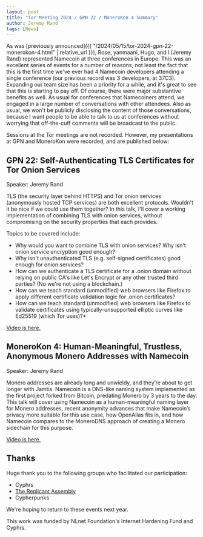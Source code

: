 ```yaml
---
layout: post
title: "Tor Meeting 2024 / GPN 22 / MoneroKon 4 Summary"
author: Jeremy Rand
tags: [News]
---
```


As was [previously announced]({{ "/2024/05/15/tor-2024-gpn-22-monerokon-4.html" | relative_url }}), Rose, yanmaani, Hugo, and I (Jeremy Rand) represented Namecoin at three conferences in Europe. This was an excellent series of events for a number of reasons, not least the fact that this is the first time we've ever had 4 Namecoin developers attending a single conference (our previous record was 3 developers, at 37C3). Expanding our team size has been a priority for a while, and it's great to see that this is starting to pay off. Of course, there were major substantive benefits as well. As usual for conferences that Namecoiners attend, we engaged in a large number of conversations with other attendees.  Also as usual, we won't be publicly disclosing the content of those conversations, because I want people to be able to talk to us at conferences without worrying that off-the-cuff comments will be broadcast to the public.

Sessions at the Tor meetings are not recorded. However, my presentations at GPN and MoneroKon were recorded, and are published below:

## GPN 22: Self-Authenticating TLS Certificates for Tor Onion Services

Speaker: Jeremy Rand

TLS (the security layer behind HTTPS) and Tor onion services (anonymously hosted TCP services) are both excellent protocols. Wouldn't it be nice if we could use them together? In this talk, I'll cover a working implementation of combining TLS with onion services, without compromising on the security properties that each provides.

Topics to be covered include:

* Why would you want to combine TLS with onion services? Why isn't onion service encryption good enough?
* Why isn't unauthenticated TLS (e.g. self-signed certificates) good enough for onion services?
* How can we authenticate a TLS certificate for a .onion domain without relying on public CA's like Let's Encrypt or any other trusted third parties? (No we're not using a blockchain.)
* How can we teach standard (unmodified) web browsers like Firefox to apply different certificate validation logic for .onion certificates?
* How can we teach standard (unmodified) web browsers like Firefox to validate certificates using typically-unsupported elliptic curves like Ed25519 (which Tor uses)?*

[Video is here.](https://media.ccc.de/v/gpn22-469-self-authenticating-tls-certificates-for-tor-onion-services)

## MoneroKon 4: Human-Meaningful, Trustless, Anonymous Monero Addresses with Namecoin

Speaker: Jeremy Rand

Monero addresses are already long and unwieldy, and they’re about to get longer with Jamtis. Namecoin is a DNS-like naming system implemented as the first project forked from Bitcoin, predating Monero by 3 years to the day. This talk will cover using Namecoin as a human-meaningful naming layer for Monero addresses, recent anonymity advances that make Namecoin’s privacy more suitable for this use case, how OpenAlias fits in, and how Namecoin compares to the MoneroDNS approach of creating a Monero sidechain for this purpose.

[Video is here.](https://www.youtube.com/watch?v=qQ4ptuh_w84)

## Thanks

Huge thank you to the following groups who facilitated our participation:

* Cyphrs
* [The Replicant Assembly](https://replicant.us/)
* Cypherpunks

We're hoping to return to these events next year.

This work was funded by NLnet Foundation's Internet Hardening Fund and Cyphrs.
